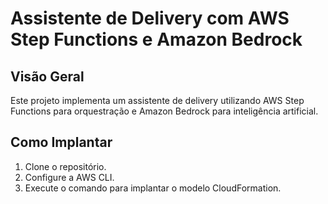 # Assistente de Delivery com AWS Step Functions e Amazon Bedrock

## Visão Geral
Este projeto implementa um assistente de delivery utilizando AWS Step Functions para orquestração e Amazon Bedrock para inteligência artificial.

## Como Implantar
1. Clone o repositório.
2. Configure a AWS CLI.
3. Execute o comando para implantar o modelo CloudFormation.